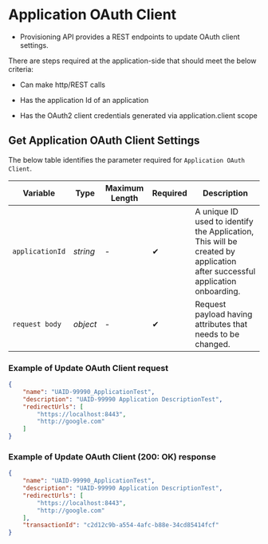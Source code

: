 # Application OAuth Client

- Provisioning API provides a REST endpoints to update OAuth client settings.

There are steps required at the application-side that should meet the below criteria:  

- Can make http/REST calls  

- Has the application Id of an application

- Has the OAuth2 client credentials generated via application.client scope


## Get Application OAuth Client Settings    

<!--
type: tab
titles: Request, Response
-->

The below table identifies the parameter required for `Application OAuth Client`.

| Variable | Type | Maximum Length | Required | Description |
| -------- | -- |------------| ------- | ---- |
| `applicationId` | *string* | - | &#10004; | A unique ID used to identify the Application, This will be created by application after successful application onboarding. |
| `request body` | *object* | - | &#10004; | Request payload having attributes that needs to be changed. |

### Example of Update OAuth Client request

```json
{
    "name": "UAID-99990_ApplicationTest",
    "description": "UAID-99990 Application DescriptionTest",
    "redirectUrls": [
        "https://localhost:8443",
        "http://google.com"
    ]
}
```

<!--
type: tab
-->

### Example of Update OAuth Client (200: OK) response

```json
{
    "name": "UAID-99990_ApplicationTest",
    "description": "UAID-99990 Application DescriptionTest",
    "redirectUrls": [
        "https://localhost:8443",
        "http://google.com"
    ],
    "transactionId": "c2d12c9b-a554-4afc-b88e-34cd85414fcf"
}

```
<!-- type: tab-end -->
